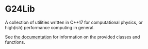 # G24Lib
A collection of utilities written in C++17 for computational physics, or high(ish) performance computing in general.

See [the documentation](https://unknowablecoder.github.io/G24Lib/index.html) for information on the provided classes and functions.

